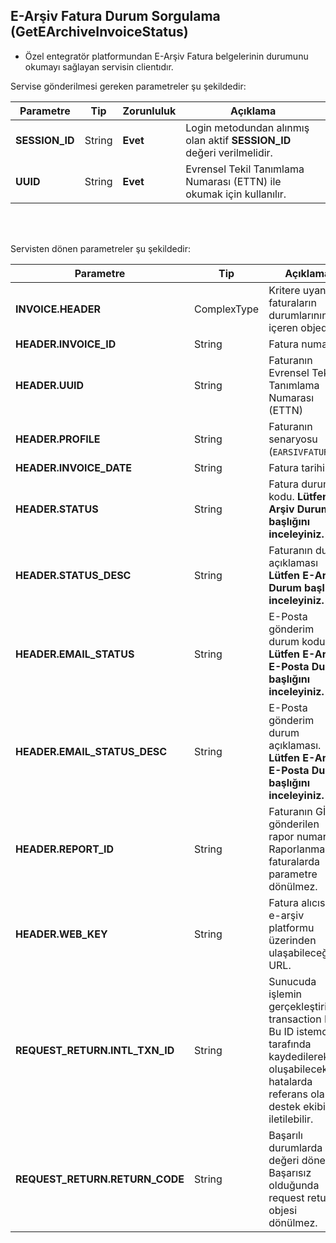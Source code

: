 ## E-Arşiv Fatura Durum Sorgulama (GetEArchiveInvoiceStatus)
* Özel entegratör platformundan E-Arşiv Fatura belgelerinin durumunu okumayı sağlayan servisin clientıdır.

Servise gönderilmesi gereken parametreler şu şekildedir:

Parametre | Tip         | Zorunluluk  | Açıklama
--------- | ----------- | ----------- | -----------
**SESSION_ID** | String | **Evet** | Login metodundan alınmış olan aktif **SESSION_ID** değeri verilmelidir.
**UUID** | String | **Evet** | Evrensel Tekil Tanımlama Numarası (ETTN) ile okumak için kullanılır.
<br><br>

Servisten dönen parametreler şu şekildedir:

Parametre | Tip        | Açıklama
--------- | ----------- | -----------
**INVOICE.HEADER** | ComplexType | Kritere uyan faturaların durumlarınını içeren objedir.
**HEADER.INVOICE_ID** | String | Fatura numarası
**HEADER.UUID** | String | Faturanın Evrensel Tekil Tanımlama Numarası (ETTN)
**HEADER.PROFILE** | String | Faturanın senaryosu (`EARSIVFATURA`)
**HEADER.INVOICE_DATE** | String | Fatura tarihi
**HEADER.STATUS** | String | Fatura durumu kodu. **Lütfen E-Arşiv Durum başlığını inceleyiniz.**
**HEADER.STATUS_DESC** | String | Faturanın durum açıklaması **Lütfen E-Arşiv Durum başlığını inceleyiniz.**
**HEADER.EMAIL_STATUS** | String | E-Posta gönderim durum kodu. **Lütfen E-Arşiv E-Posta Durum başlığını inceleyiniz.**
**HEADER.EMAIL_STATUS_DESC** | String | E-Posta gönderim durum açıklaması. **Lütfen E-Arşiv E-Posta Durum başlığını inceleyiniz.**
**HEADER.REPORT_ID** | String | Faturanın GİB'e gönderilen rapor numarası. Raporlanmamış faturalarda parametre dönülmez.
**HEADER.WEB_KEY** | String | Fatura alıcısının e-arşiv platformu üzerinden ulaşabileceği URL.
**REQUEST_RETURN.INTL_TXN_ID** | String | Sunucuda işlemin gerçekleştirildiği transaction IDsi. Bu ID istemci tarafında kaydedilerek oluşabilecek hatalarda referans olarak destek ekibine iletilebilir.
**REQUEST_RETURN.RETURN_CODE** | String | Başarılı durumlarda `0` değeri döner. Başarısız olduğunda request return objesi dönülmez.